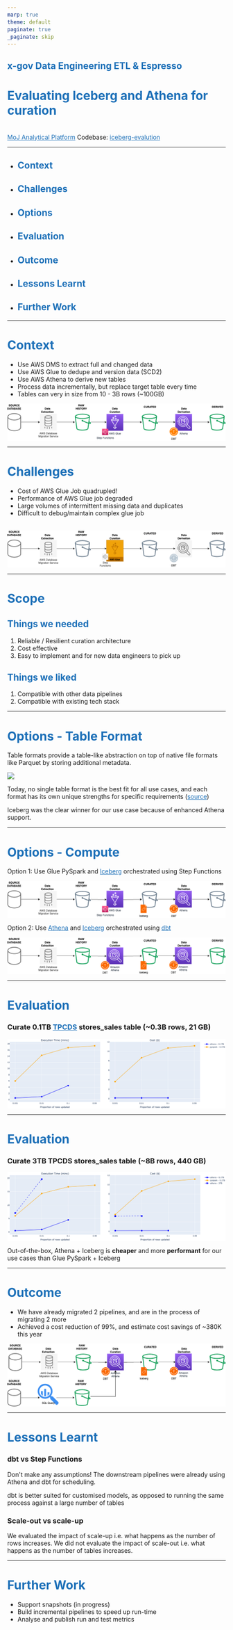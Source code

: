 ```yaml
---
marp: true
theme: default
paginate: true
_paginate: skip
---
```


<style scoped>
img.emoji {
    display: inline;
}

section {
  text-align: center;
  justify-content: center;
}
</style>

## x-gov Data Engineering ETL & Espresso

# Evaluating Iceberg and Athena for curation
\
[MoJ Analytical Platform](https://user-guidance.analytical-platform.service.justice.gov.uk/#content)
Codebase: [iceberg-evalution](https://github.com/moj-analytical-services/iceberg-evaluation)

---

- ## Context
- ## Challenges
- ## Options
- ## Evaluation
- ## Outcome
- ## Lessons Learnt
- ## Further Work

---

# Context

- Use AWS DMS to extract full and changed data
- Use AWS Glue to dedupe and version data (SCD2)
- Use AWS Athena to derive new tables 
- Process data incrementally, but replace target table every time
- Tables can very in size from 10 - 3B rows (~100GB)

![architecture_existing](/docs/images/architecture_existing.drawio.png)

---

# Challenges

- Cost of AWS Glue Job quadrupled!
- Performance of AWS Glue job degraded
- Large volumes of intermittent missing data and duplicates
- Difficult to debug/maintain complex glue job

\
![architecture_existing_problems](/docs/images/architecture_existing_problems.drawio.png)

---

# Scope

## Things we needed

1. Reliable / Resilient curation architecture
2. Cost effective
3. Easy to implement and for new data engineers to pick up

## Things we liked

1. Compatible with other data pipelines
2. Compatible with existing tech stack

---

# Options - Table Format

Table formats provide a table-like abstraction on top of native file formats like Parquet by storing additional metadata.

![](https://miro.medium.com/v2/resize:fit:720/format:webp/1*H_goBvOV52AUid4egopzGw.png)

Today, no single table format is the best fit for all use cases, and each format has its own unique strengths for specific requirements ([source](https://aws.amazon.com/blogs/big-data/choosing-an-open-table-format-for-your-transactional-data-lake-on-aws/))

Iceberg was the clear winner for our use case because of enhanced Athena support.

---

# Options - Compute

Option 1: Use Glue PySpark and [Iceberg](https://iceberg.apache.org/) orchestrated using Step Functions

![architecture_proposed_pyspark](/docs/images/architecture_proposed_pyspark.drawio.png)

Option 2: Use [Athena](https://www.amazonaws.cn/en/athena/) and [Iceberg](https://iceberg.apache.org/) orchestrated using [dbt](https://www.getdbt.com/)

![architecture_proposed ](/docs/images/architecture_proposed.drawio.png)

---

# Evaluation

### Curate 0.1TB [TPCDS](https://www.tpc.org/tpcds/) stores_sales table (~0.3B rows, 21 GB)

![](/docs/images/scd2_100GB.png)

---

# Evaluation

### Curate 3TB TPCDS stores_sales table (~8B rows, 440 GB)

![](/docs/images/scd2.png)

Out-of-the-box, Athena + Iceberg is **cheaper** and more **performant** for our use cases than Glue PySpark + Iceberg

---

# Outcome

- We have already migrated 2 pipelines, and are in the process of migrating 2 more
- Achieved a cost reduction of 99%, and estimate cost savings of ~380K this year


![architecture_extension ](/docs/images/architecture_extension.drawio.png)


---

# Lessons Learnt

### dbt vs Step Functions

Don't make any assumptions! The downstream pipelines were already using Athena and dbt for scheduling.

dbt is better suited for customised models, as opposed to running the same process against a large number of tables

### Scale-out vs scale-up

We evaluated the impact of scale-up i.e. what happens as the number of rows increases. We did not evaluate the impact of scale-out i.e. what happens as the number of tables increases.

---

# Further Work

- Support snapshots (in progress)
- Build incremental pipelines to speed up run-time
- Analyse and publish run and test metrics

<style>
section {
  text-align: left;
  justify-content: flex-start;
}
a, h1, h2, h5 {
  color: #1d70b8;
}
a {
  text-decoration: underline;
}
img {
  display: block;
  margin-left: auto;
  margin-right: auto;
}
table {
  margin-left: auto;
  margin-right: auto;
}
</style>